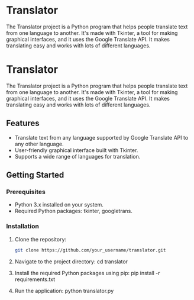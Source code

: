 # Translator
The Translator project is a Python program that helps people translate text from one language to another. It's made with Tkinter, a tool for making graphical interfaces, and it uses the Google Translate API. It makes translating easy and works with lots of different languages.

# Translator

The Translator project is a Python program that helps people translate text from one language to another. It's made with Tkinter, a tool for making graphical interfaces, and it uses the Google Translate API. It makes translating easy and works with lots of different languages.

## Features

- Translate text from any language supported by Google Translate API to any other language.
- User-friendly graphical interface built with Tkinter.
- Supports a wide range of languages for translation.

## Getting Started

### Prerequisites

- Python 3.x installed on your system.
- Required Python packages: tkinter, googletrans.

### Installation

1. Clone the repository:
   ```sh
   git clone https://github.com/your_username/translator.git

1. Navigate to the project directory:
   cd translator

3. Install the required Python packages using pip:
   pip install -r requirements.txt

4. Run the application:
   python translator.py

